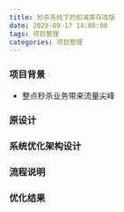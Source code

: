 ```yaml
---
title: 秒杀系统下的扣减库存改版
date: 2020-09-17 14:08:08
tags: 项目整理
categories: 项目整理
---
```

### 项目背景
- 整点秒杀业务带来流量尖峰

### 原设计


### 系统优化架构设计

### 流程说明

### 优化结果
